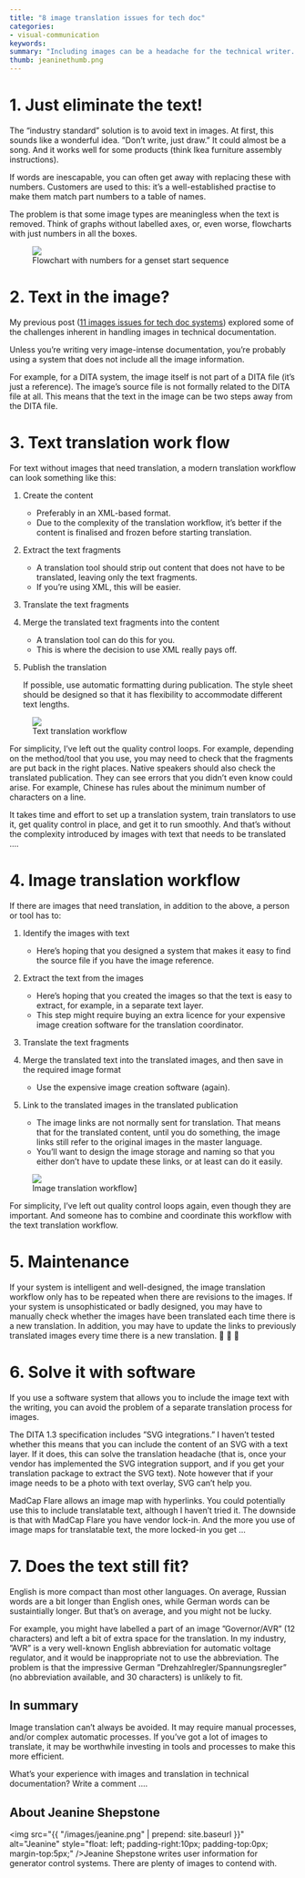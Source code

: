 ```yaml
---
title: "8 image translation issues for tech doc"
categories:
- visual-communication
keywords: 
summary: "Including images can be a headache for the technical writer. Thanks to the challenges of translation, your headache can morph into a long-term migrane when the images include text."
thumb: jeaninethumb.png
---
```


# 1. Just eliminate the text!

The “industry standard” solution is to avoid text in images. At first, this sounds like a wonderful idea. ”Don’t write, just draw.” It could almost be a song. And it works well for some products (think Ikea furniture assembly instructions).

If words are inescapable, you can often get away with replacing these with numbers. Customers are used to this: it’s a well-established practise to make them match part numbers to a table of names.

The problem is that some image types are meaningless when the text is removed. Think of graphs without labelled axes, or, even worse, flowcharts with just numbers in all the boxes.

<figure><a href="http://idratherbewriting.com"><img src="{{ "/images/gensetsequence.svg" | prepend: site.baseurl }}"/></a><figcaption>Flowchart with numbers for a genset start sequence</figcaption></figure>

# 2. Text in the image?

My previous post ([11 images issues for tech doc systems](http://idratherbewriting.com/2016-05-26-image-handling-strategies-guest-post)) explored some of the challenges inherent in handling images in technical documentation. 

Unless you’re writing very image-intense documentation, you’re probably using a system that does not include all the image information.

For example, for a DITA system, the image itself is not part of a DITA file (it’s just a reference). The image’s source file is not formally related to the DITA file at all. This means that the text in the image can be two steps away from the DITA file.

# 3. Text translation work flow

For text without images that need translation, a modern translation workflow can look something like this:

1.  Create the content
    
    * Preferably in an XML-based format.
    * Due to the complexity of the translation workflow, it’s better if the content is finalised and frozen before starting translation.
    
2.  Extract the text fragments
    
    * A translation tool should strip out content that does not have to be translated, leaving only the text fragments.
    * If you’re using XML, this will be easier.
    
3.  Translate the text fragments 
4.  Merge the translated text fragments into the content
    
    * A translation tool can do this for you.
    * This is where the decision to use XML really pays off. 
5.  Publish the translation
    
    If possible, use automatic formatting during publication. 
    The style sheet should be designed so that it has flexibility to accommodate different text lengths.
    
<figure><a href="http://idratherbewriting.com"><img src="{{ "/images/translationworkflowimages.svg" | prepend: site.baseurl }}"/></a><figcaption>Text translation workflow</figcaption></figure>
    
For simplicity, I’ve left out the quality control loops. For example, depending on the method/tool that you use, you may need to check that the fragments are put back in the right places. Native speakers should also check the translated publication. They can see errors that you didn’t even know could arise. For example, Chinese has rules about the minimum number of characters on a line.

It takes time and effort to set up a translation system, train translators to use it, get quality control in place, and get it to run smoothly. And that’s without the complexity introduced by images with text that needs to be translated ….

# 4. Image translation workflow

If there are images that need translation, in addition to the above, a person or tool has to:

1.  Identify the images with text
    
    * Here’s hoping that you designed a system that makes it easy to find the source file if you have the image reference.
    
2.  Extract the text from the images 
    
    * Here’s hoping that you created the images so that the text is easy to extract, for example, in a separate text layer. 
    * This step might require buying an extra licence for your expensive image creation software for the translation coordinator.
    
3.  Translate the text fragments
4.  Merge the translated text into the translated images, and then save in the required image format
    
    * Use the expensive image creation software (again). 
5.  Link to the translated images in the translated publication
    
    * The image links are not normally sent for translation. That means that for the translated content, until you do something, the image links still refer to the original images in the master language. 
    * You’ll want to design the image storage and naming so that you either don’t have to update these links, or at least can do it easily.

<figure><a href="http://idratherbewriting.com"><img src="{{ "/images/imagetranslationworkflow.svg" | prepend: site.baseurl }}"/></a><figcaption> Image translation workflow]</figcaption></figure>

For simplicity, I’ve left out quality control loops again, even though they are important. And someone has to combine and coordinate this workflow with the text translation workflow. 

# 5. Maintenance

If your system is intelligent and well-designed, the image translation workflow only has to be repeated when there are revisions to the images. If your system is unsophisticated or badly designed, you may have to manually check whether the images have been translated each time there is a new translation. In addition, you may have to update the links to previously translated images every time there is a new translation.   

# 6. Solve it with software

If you use a software system that allows you to include the image text with the writing, you can avoid the problem of a separate translation process for images. 

The DITA 1.3 specification includes ”SVG integrations.” I haven’t tested whether this means that you can include the content of an SVG with a text layer. If it does, this can solve the translation headache (that is, once your vendor has implemented the SVG integration support, and if you get your translation package to extract the SVG text). Note however that if your image needs to be a photo with text overlay, SVG can’t help you.

MadCap Flare allows an image map with hyperlinks. You could potentially use this to include translatable text, although I haven’t tried it. The downside is that with MadCap Flare you have vendor lock-in. And the more you use of image maps for translatable text, the more locked-in you get ...

# 7. Does the text still fit?

English is more compact than most other languages. On average, Russian words are a bit longer than English ones, while German words can be sustaintially longer. But that’s on average, and you might not be lucky. 

For example, you might have labelled a part of an image ”Governor/AVR” (12 characters) and left a bit of extra space for the translation. In my industry, ”AVR” is a very well-known English abbreviation for automatic voltage regulator, and it would be inappropriate not to use the abbreviation. The problem is that the impressive German ”Drehzahlregler/Spannungsregler” (no abbreviation available, and 30 characters) is unlikely to fit.

## In summary

Image translation can’t always be avoided. It may require manual processes, and/or complex automatic processes. If you’ve got a lot of images to translate, it may be worthwhile investing in tools and processes to make this more efficient.

What’s your experience with images and translation in technical documentation? Write a comment ....

## About Jeanine Shepstone

<img src="{{ "/images/jeanine.png" | prepend: site.baseurl }}" alt="Jeanine" style="float: left; padding-right:10px; padding-top:0px; margin-top:5px;" />Jeanine Shepstone writes user information for generator control systems. There are plenty of images to contend with.
